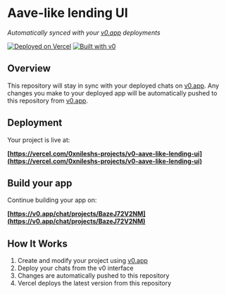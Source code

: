 # Aave-like lending UI

*Automatically synced with your [v0.app](https://v0.app) deployments*

[![Deployed on Vercel](https://img.shields.io/badge/Deployed%20on-Vercel-black?style=for-the-badge&logo=vercel)](https://vercel.com/0xnileshs-projects/v0-aave-like-lending-ui)
[![Built with v0](https://img.shields.io/badge/Built%20with-v0.app-black?style=for-the-badge)](https://v0.app/chat/projects/BazeJ72V2NM)

## Overview

This repository will stay in sync with your deployed chats on [v0.app](https://v0.app).
Any changes you make to your deployed app will be automatically pushed to this repository from [v0.app](https://v0.app).

## Deployment

Your project is live at:

**[https://vercel.com/0xnileshs-projects/v0-aave-like-lending-ui](https://vercel.com/0xnileshs-projects/v0-aave-like-lending-ui)**

## Build your app

Continue building your app on:

**[https://v0.app/chat/projects/BazeJ72V2NM](https://v0.app/chat/projects/BazeJ72V2NM)**

## How It Works

1. Create and modify your project using [v0.app](https://v0.app)
2. Deploy your chats from the v0 interface
3. Changes are automatically pushed to this repository
4. Vercel deploys the latest version from this repository
